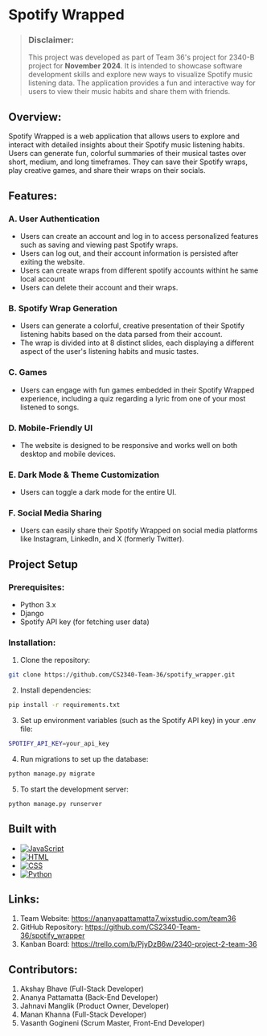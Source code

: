 # Spotify Wrapped

> ### Disclaimer:
> This project was developed as part of Team 36's project for 2340-B project for **November 2024**. It is intended to showcase software development skills and explore new ways to visualize Spotify music listening data. The application provides a fun and interactive way for users to view their music habits and share them with friends.

## Overview:
Spotify Wrapped is a web application that allows users to explore and interact with detailed insights about their Spotify music listening habits. Users can generate fun, colorful summaries of their musical tastes over short, medium, and long timeframes. They can save their Spotify wraps, play creative games, and share their wraps on their socials.

## Features:
### A. User Authentication
- Users can create an account and log in to access personalized features such as saving and viewing past Spotify wraps.
- Users can log out, and their account information is persisted after exiting the website.
- Users can create wraps from different spotify accounts withint he same local account
- Users can delete their account and their wraps.

### B. Spotify Wrap Generation
- Users can generate a colorful, creative presentation of their Spotify listening habits based on the data parsed from their account.
- The wrap is divided into at 8 distinct slides, each displaying a different aspect of the user's listening habits and music tastes.

### C. Games
- Users can engage with fun games embedded in their Spotify Wrapped experience, including a quiz regarding a lyric from one of your most listened to songs.

### D. Mobile-Friendly UI
- The website is designed to be responsive and works well on both desktop and mobile devices.

### E. Dark Mode & Theme Customization
- Users can toggle a dark mode for the entire UI.

### F. Social Media Sharing
- Users can easily share their Spotify Wrapped on social media platforms like Instagram, LinkedIn, and X (formerly Twitter).


## Project Setup
### Prerequisites:
- Python 3.x
- Django
- Spotify API key (for fetching user data)

### Installation:
1. Clone the repository:
```sh
git clone https://github.com/CS2340-Team-36/spotify_wrapper.git
```

2. Install dependencies:
```sh
pip install -r requirements.txt
```

3. Set up environment variables (such as the Spotify API key) in your .env file:
```sh
SPOTIFY_API_KEY=your_api_key
```

4. Run migrations to set up the database:
```sh
python manage.py migrate
```

5. To start the development server:
```sh
python manage.py runserver
```


## Built with
* [![JavaScript][JavaScript.com]][JavaScript-url]
* [![HTML][HTML.com]][HTML-url]
* [![CSS][CSS.com]][CSS-url]
* [![Python][Python.org]][Python-url]


[JavaScript.com]: https://img.shields.io/badge/JavaScript-323330?style=for-the-badge&logo=javascript
[JavaScript-url]: https://www.javascript.com/

[HTML.com]: https://img.shields.io/badge/HTML5-E34F26?style=for-the-badge&logo=html5
[HTML-url]: https://developer.mozilla.org/en-US/docs/Web/HTML

[CSS.com]: https://img.shields.io/badge/CSS3-1572B6?style=for-the-badge&logo=css3
[CSS-url]: https://developer.mozilla.org/en-US/docs/Web/CSS

[Python.org]: https://img.shields.io/badge/Python-3776AB?style=for-the-badge&logo=python
[Python-url]: https://www.python.org/

## Links:
1. Team Website: https://ananyapattamatta7.wixstudio.com/team36
2. GitHub Repository: https://github.com/CS2340-Team-36/spotify_wrapper
3. Kanban Board: https://trello.com/b/PjyDzB6w/2340-project-2-team-36


## Contributors:
1. Akshay Bhave (Full-Stack Developer)
2. Ananya Pattamatta (Back-End Developer)
3. Jahnavi Manglik (Product Owner, Developer)
4. Manan Khanna (Full-Stack Developer)
5. Vasanth Gogineni (Scrum Master, Front-End Developer)

